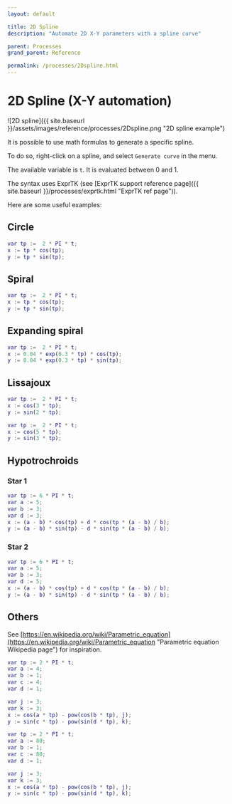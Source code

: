 ```yaml
---
layout: default

title: 2D Spline
description: "Automate 2D X-Y parameters with a spline curve"

parent: Processes
grand_parent: Reference

permalink: /processes/2Dspline.html
---
```


# 2D Spline (X-Y automation)

![2D spline]({{ site.baseurl }}/assets/images/reference/processes/2Dspline.png "2D spline example")

It is possible to use math formulas to generate a specific spline.

To do so, right-click on a spline, and select `Generate curve` in the menu.

The available variable is `t`. It is evaluated between 0 and 1.

The syntax uses ExprTK (see [ExprTK support reference page]({{ site.baseurl }}/processes/exprtk.html "ExprTK ref page")).

Here are some useful examples:

## Circle

```matlab
var tp :=  2 * PI * t;
x := tp * cos(tp);
y := tp * sin(tp);
```

## Spiral

```matlab
var tp :=  2 * PI * t;
x := tp * cos(tp);
y := tp * sin(tp);
```

## Expanding spiral

```matlab
var tp :=  2 * PI * t;
x := 0.04 * exp(0.3 * tp) * cos(tp);
y := 0.04 * exp(0.3 * tp) * sin(tp);
```

## Lissajoux

```matlab
var tp :=  2 * PI * t;
x := cos(3 * tp);
y := sin(2 * tp);
```

```matlab
var tp :=  2 * PI * t;
x := cos(5 * tp);
y := sin(3 * tp);
```

## Hypotrochroids

### Star 1
```matlab
var tp := 6 * PI * t;
var a := 5;
var b := 3;
var d := 3;
x := (a - b) * cos(tp) + d * cos(tp * (a - b) / b);
y := (a - b) * sin(tp) - d * sin(tp * (a - b) / b);
```

### Star 2
```matlab
var tp := 6 * PI * t;
var a := 5;
var b := 3;
var d := 5;
x := (a - b) * cos(tp) + d * cos(tp * (a - b) / b);
y := (a - b) * sin(tp) - d * sin(tp * (a - b) / b);
```

## Others

See [https://en.wikipedia.org/wiki/Parametric_equation](https://en.wikipedia.org/wiki/Parametric_equation "Parametric equation Wikipedia page") for inspiration.

```matlab
var tp := 2 * PI * t;
var a := 4;
var b := 1;
var c := 4;
var d := 1;

var j := 3;
var k := 3;
x := cos(a * tp) - pow(cos(b * tp), j);
y := sin(c * tp) - pow(sin(d * tp), k);
```

```matlab
var tp := 2 * PI * t;
var a := 80;
var b := 1;
var c := 80;
var d := 1;

var j := 3;
var k := 3;
x := cos(a * tp) - pow(cos(b * tp), j);
y := sin(c * tp) - pow(sin(d * tp), k);
```